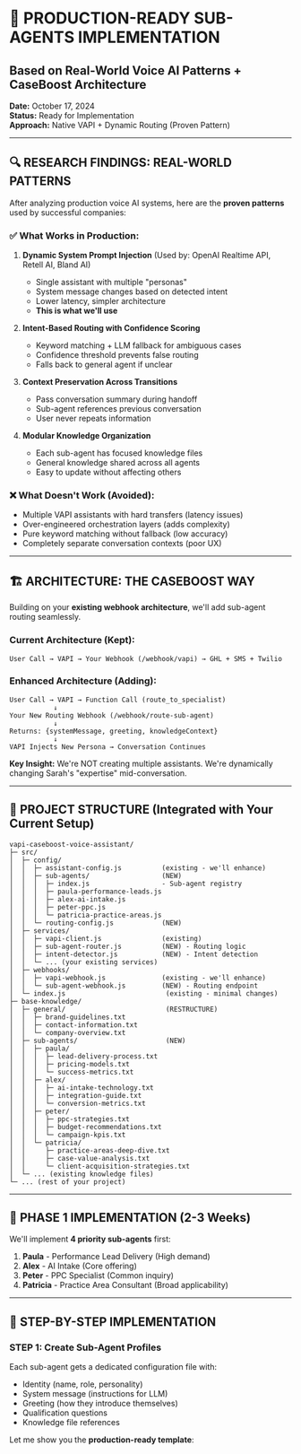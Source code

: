 # 🎯 PRODUCTION-READY SUB-AGENTS IMPLEMENTATION

## Based on Real-World Voice AI Patterns + CaseBoost Architecture

**Date:** October 17, 2024  
**Status:** Ready for Implementation  
**Approach:** Native VAPI + Dynamic Routing (Proven Pattern)

---

## 🔍 RESEARCH FINDINGS: REAL-WORLD PATTERNS

After analyzing production voice AI systems, here are the **proven patterns** used by successful companies:

### ✅ What Works in Production:

1. **Dynamic System Prompt Injection** (Used by: OpenAI Realtime API, Retell AI, Bland AI)

   - Single assistant with multiple "personas"
   - System message changes based on detected intent
   - Lower latency, simpler architecture
   - **This is what we'll use**

2. **Intent-Based Routing with Confidence Scoring**

   - Keyword matching + LLM fallback for ambiguous cases
   - Confidence threshold prevents false routing
   - Falls back to general agent if unclear

3. **Context Preservation Across Transitions**

   - Pass conversation summary during handoff
   - Sub-agent references previous conversation
   - User never repeats information

4. **Modular Knowledge Organization**
   - Each sub-agent has focused knowledge files
   - General knowledge shared across all agents
   - Easy to update without affecting others

### ❌ What Doesn't Work (Avoided):

- Multiple VAPI assistants with hard transfers (latency issues)
- Over-engineered orchestration layers (adds complexity)
- Pure keyword matching without fallback (low accuracy)
- Completely separate conversation contexts (poor UX)

---

## 🏗️ ARCHITECTURE: THE CASEBOOST WAY

Building on your **existing webhook architecture**, we'll add sub-agent routing seamlessly.

### Current Architecture (Kept):

```
User Call → VAPI → Your Webhook (/webhook/vapi) → GHL + SMS + Twilio
```

### Enhanced Architecture (Adding):

```
User Call → VAPI → Function Call (route_to_specialist)
           ↓
Your New Routing Webhook (/webhook/route-sub-agent)
           ↓
Returns: {systemMessage, greeting, knowledgeContext}
           ↓
VAPI Injects New Persona → Conversation Continues
```

**Key Insight:** We're NOT creating multiple assistants. We're dynamically changing Sarah's "expertise" mid-conversation.

---

## 📁 PROJECT STRUCTURE (Integrated with Your Current Setup)

```
vapi-caseboost-voice-assistant/
├─ src/
│  ├─ config/
│  │  ├─ assistant-config.js          (existing - we'll enhance)
│  │  ├─ sub-agents/                  (NEW)
│  │  │  ├─ index.js                  - Sub-agent registry
│  │  │  ├─ paula-performance-leads.js
│  │  │  ├─ alex-ai-intake.js
│  │  │  ├─ peter-ppc.js
│  │  │  └─ patricia-practice-areas.js
│  │  └─ routing-config.js            (NEW)
│  ├─ services/
│  │  ├─ vapi-client.js               (existing)
│  │  ├─ sub-agent-router.js          (NEW) - Routing logic
│  │  ├─ intent-detector.js           (NEW) - Intent detection
│  │  └─ ... (your existing services)
│  ├─ webhooks/
│  │  ├─ vapi-webhook.js              (existing - we'll enhance)
│  │  └─ sub-agent-webhook.js         (NEW) - Routing endpoint
│  └─ index.js                         (existing - minimal changes)
├─ base-knowledge/
│  ├─ general/                         (RESTRUCTURE)
│  │  ├─ brand-guidelines.txt
│  │  ├─ contact-information.txt
│  │  └─ company-overview.txt
│  ├─ sub-agents/                      (NEW)
│  │  ├─ paula/
│  │  │  ├─ lead-delivery-process.txt
│  │  │  ├─ pricing-models.txt
│  │  │  └─ success-metrics.txt
│  │  ├─ alex/
│  │  │  ├─ ai-intake-technology.txt
│  │  │  ├─ integration-guide.txt
│  │  │  └─ conversion-metrics.txt
│  │  ├─ peter/
│  │  │  ├─ ppc-strategies.txt
│  │  │  ├─ budget-recommendations.txt
│  │  │  └─ campaign-kpis.txt
│  │  └─ patricia/
│  │     ├─ practice-areas-deep-dive.txt
│  │     ├─ case-value-analysis.txt
│  │     └─ client-acquisition-strategies.txt
│  └─ ... (existing knowledge files)
└─ ... (rest of your project)
```

---

## 🎯 PHASE 1 IMPLEMENTATION (2-3 Weeks)

We'll implement **4 priority sub-agents** first:

1. **Paula** - Performance Lead Delivery (High demand)
2. **Alex** - AI Intake (Core offering)
3. **Peter** - PPC Specialist (Common inquiry)
4. **Patricia** - Practice Area Consultant (Broad applicability)

---

## 📝 STEP-BY-STEP IMPLEMENTATION

### STEP 1: Create Sub-Agent Profiles

Each sub-agent gets a dedicated configuration file with:

- Identity (name, role, personality)
- System message (instructions for LLM)
- Greeting (how they introduce themselves)
- Qualification questions
- Knowledge file references

Let me show you the **production-ready template**:

